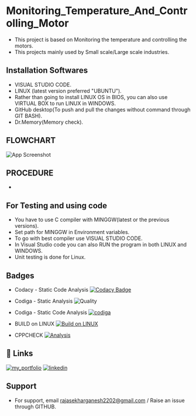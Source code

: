# Monitoring_Temperature_And_Controlling_Motor


*   This project is based on Monitoring the temperature and controlling the motors.
*   This projects mainly used by Small scale/Large scale industries.


## Installation Softwares

*   VISUAL STUDIO CODE.
*   LINUX (latest version preferred "UBUNTU").
*   Rather than going to install LINUX OS in BIOS, you can also use VIRTUAL BOX to run LINUX in WINDOWS.
*   GitHub desktop(To push and pull the changes without command through GIT BASH).
*   Dr.Memory(Memory check).

## FLOWCHART

![App Screenshot]()


## PROCEDURE

*   


## For Testing and using code

* You have to use C compiler with MINGGW(latest or the previous versions).
* Set path for MINGGW in Environment variables.
* To go with best compiler use VISUAL STUDIO CODE.
* In Visual Studio code you can also RUN the program in both LINUX and WINDOWS.
* Unit testing is done for Linux.

## Badges 
* Codacy - Static Code Analysis
[![Codacy Badge](https://app.codacy.com/project/badge/Grade/2c73efbf9ec24ad1868e452829cbfca9)](https://www.codacy.com/gh/Rajasekhar22/M2_Monitoring_Temperature_And_Controlling_Motor/dashboard?utm_source=github.com&amp;utm_medium=referral&amp;utm_content=Rajasekhar22/M2_Monitoring_Temperature_And_Controlling_Motor&amp;utm_campaign=Badge_Grade)

* Codiga - Static Analysis
![Quality](https://api.codiga.io/project/33070/score/svg)

* Codiga - Static Code Analysis
[![codiga](https://img.shields.io/badge/CODIGA_GRADE-A-blue.svg)](https://api.codiga.io/project/33070/status/svg)

*   BUILD on LINUX [![Build on LINUX](https://github.com/Rajasekhar22/M1_Employee_Salary/actions/workflows/c-cpp.yml/badge.svg)](https://github.com/Rajasekhar22/M1_Employee_Salary/actions/workflows/c-cpp.yml)

*   CPPCHECK [![Analysis](https://github.com/Rajasekhar22/M1_Employee_Salary/actions/workflows/analsis.yml/badge.svg)](https://github.com/Rajasekhar22/M1_Employee_Salary/actions/workflows/analsis.yml)

## 🔗 Links
[![my_portfolio](https://img.shields.io/badge/my_portfolio-000?style=for-the-badge&logo=ko-fi&logoColor=white)](https://github.com/Rajasekhar22)
[![linkedin](https://img.shields.io/badge/linkedin-0A66C2?style=for-the-badge&logo=linkedin&logoColor=white)](www.linkedin.com/in/bammidi-rajasekhar-2a58651b6)

## Support

*   For support, email rajasekharganesh2202@gmail.com / Raise an issue through GITHUB.

